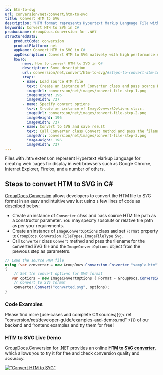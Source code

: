 ```yaml
---
id: htm-to-svg
url: conversion/net/convert/htm-to-svg
title: Convert HTM to SVG
description: "HTM format represents Hypertext Markup Language File with .htm extension. Learn how to convert HTM to SVG file programmatically in C# language using GroupDocs.Conversion for .NET library."
keywords: Convert HTM to SVG in C#
productName: GroupDocs.Conversion for .NET
structuredData:
    productCode: conversion
    productPlatform: net
    appName: Convert HTM to SVG in C#
    appDescription: Convert HTM to SVG natively with high performance using C# language and server side GroupDocs.Conversion for .NET APIs, without the use of any software like Microsoft or Open Office.
    howTo:
        name: How to convert HTM to SVG in C# 
        description: Some description
        url: conversion/net/convert/htm-to-svg/#steps-to-convert-htm-to-svg-in-c
        steps:
        - name: Load source HTM file 
          text: Create an instance of Converter class and pass source HTM file path as a constructor parameter. You may specify absolute or relative file path as per your requirements. 
          imageUrl: conversion/net/images/convert-file-step-1.png
          imageHeight: 196
          imageWidth: 737
        - name: Specify convert options 
          text: Create an instance of ImageConvertOptions class.
          imageUrl: conversion/net/images/convert-file-step-2.png
          imageHeight: 196
          imageWidth: 737
        - name: Convert to SVG and save result 
          text: Call Converter class Convert method and pass the filename for the converted HTML file and the ImageConvertOptions object from the previous step as parameters.
          imageUrl: conversion/net/images/convert-file-step-3.png
          imageHeight: 196
          imageWidth: 737
---
```


Files with .htm extension represent Hypertext Markup Language for creating web pages for display in web browsers such as Google Chrome, Internet Explorer, Firefox, and a number of others.

## Steps to convert HTM to SVG in C#

[GroupDocs.Conversion](https://products.groupdocs.com/conversion/net) allows developers to convert the HTM file to SVG format in an easy and intuitive way just using a few lines of code as described below:

* Create an instance of `Converter` class and pass source HTM file path as a constructor parameter. You may specify absolute or relative file path as per your requirements. 
* Create an instance of `ImageConvertOptions` class and set `Format` property to `GroupDocs.Conversion.FileTypes.ImageFileType.Svg`.
* Call `Converter` class `Convert` method and pass the filename for the converted SVG file and the `ImageConvertOptions` object from the previous step as parameters.

```csharp
// Load the source HTM file
using (var converter = new GroupDocs.Conversion.Converter("sample.htm"))
{
    // Set the convert options for SVG format
   var options = new ImageConvertOptions { Format = GroupDocs.Conversion.FileTypes.ImageFileType.Svg };
    // Convert to SVG format
    converter.Convert("converted.svg", options);
}
```

### Code Examples

Please find more [use-cases and complete C# sources]({{< ref "conversion/net/developer-guide/examples-and-demos.md" >}}) of our backend and frontend examples and try them for free!

### HTM to SVG Live Demo

GroupDocs.Conversion for .NET provides an online [**HTM to SVG converter**](https://products.groupdocs.app/conversion/htm-to-svg), which allows you to try it for free and check conversion quality and accuracy.

[!["Convert HTM to SVG"](conversion/net/images/convert-to-svg/convert-htm-to-svg.png)](https://products.groupdocs.app/conversion/htm-to-svg)